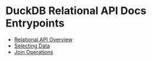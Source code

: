 # DuckDB Relational API Docs Entrypoints

- [Relational API Overview](https://duckdb.org/docs/api/python/relational_api.html)
- [Selecting Data](https://duckdb.org/docs/api/python/relational_api.html#select)
- [Join Operations](https://duckdb.org/docs/api/python/relational_api.html#join) 
